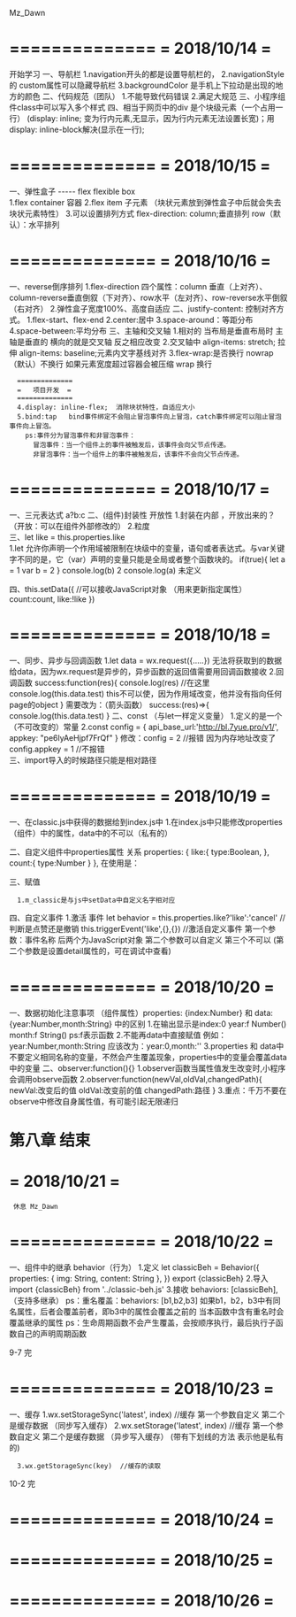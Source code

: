 Mz_Dawn

==============
= 2018/10/14 =
============== 

  开始学习
  一、导航栏
      1.navigation开头的都是设置导航栏的，
      2.navigationStyle 的 custom属性可以隐藏导航栏
      3.backgroundColor 是手机上下拉动是出现的地方的颜色
  二、代码规范（团队）
      1.不能导致代码错误
      2.满足大规范
  三、小程序组件class中可以写入多个样式
  四、<view>相当于网页中的div  是个块级元素（一个占用一行）  (display: inline; 变为行内元素,无显示，因为行内元素无法设置长宽)；用display: inline-block解决(显示在一行);


==============
= 2018/10/15 =
============== 

  一、弹性盒子 -----  flex flexible box  
      1.flex container  容器 
     2.flex item  子元素
      （块状元素放到弹性盒子中后就会失去块状元素特性）
      3.可以设置排列方式  flex-direction: column;垂直排列      row（默认）：水平排列
    
==============
= 2018/10/16 =
============== 
  一、reverse倒序排列
      1.flex-direction  四个属性：column 垂直（上对齐）、column-reverse垂直倒叙（下对齐）、row水平（左对齐）、row-reverse水平倒叙（右对齐）
      2.弹性盒子宽度100%、高度自适应
  二、justify-content: 控制对齐方式。
      1.flex-start、flex-end
     2.center:居中
      3.space-around：等距分布
     4.space-between:平均分布
  三、主轴和交叉轴
     1.相对的 当布局是垂直布局时  主轴是垂直的  横向的就是交叉轴   反之相应改变
      2.交叉轴中
        align-items: stretch; 拉伸
        align-items: baseline;元素内文字基线对齐
      3.flex-wrap:是否换行
        nowrap （默认）不换行  如果元素宽度超过容器会被压缩
        wrap 换行

      ==============
      =   项目开发  =
      ============== 
      4.display: inline-flex;  消除块状特性，自适应大小
      5.bind:tap   bind事件绑定不会阻止冒泡事件向上冒泡，catch事件绑定可以阻止冒泡事件向上冒泡。
        ps:事件分为冒泡事件和非冒泡事件：
          冒泡事件：当一个组件上的事件被触发后，该事件会向父节点传递。
          非冒泡事件：当一个组件上的事件被触发后，该事件不会向父节点传递。
    
==============
= 2018/10/17 =
============== 
  一、三元表达式  a?b:c
  二、(组件)封装性   开放性
      1.封装在内部 ，开放出来的？（开放：可以在组件外部修改的）
      2.粒度   
  三、let like = this.properties.like  
      1.let  允许你声明一个作用域被限制在块级中的变量，语句或者表达式。与var关键字不同的是，它（var）声明的变量只能是全局或者整个函数块的。
        if(true){
          let a = 1
          var b = 2
        }
        console.log(b)  2
        console.log(a)  未定义
        
  四、this.setData({  //可以接收JavaScript对象  （用来更新指定属性）
        count:count,
        like:!like
      })
  

==============
= 2018/10/18 =
============== 
  一、同步、异步与回调函数
      1.let data = wx.request({.....})  无法将获取到的数据给data，因为wx.request是异步的，异步函数的返回值需要用回调函数接收
      2.回调函数
        success:function(res){
          console.log(res)    //在这里console.log(this.data.test)   this不可以使，因为作用域改变，他并没有指向任何page的object
         }
        需要改为：（箭头函数）
        success:(res)=>{
          console.log(this.data.test)
        }
  二、const （与let一样定义变量）
      1.定义的是一个（不可改变的）常量
      2.const config = {
        api_base_url:'http://bl.7yue.pro/v1/',
        appkey: "pe6lyAeHjpf7FrQf"
      }
      修改：config = 2  //报错    因为内存地址改变了
           config.appkey = 1 //不报错   
  三、import导入的时候路径只能是相对路径

==============
= 2018/10/19 =
============== 
  一、在classic.js中获得的数据给到index.js中
      1.在index.js中只能修改properties（组件）中的属性，data中的不可以（私有的）

  二、自定义组件中properties属性 关系
      properties: {
        like:{
          type:Boolean,
        },
        count:{
        type:Number
        }
      },
     在使用是：<m-like like="{{}}" count="{{}}" />

  三、赋值<m-like like="{{m_classic.like_status}}" count="{{m_classic.fav_nums}}" />

      1.m_classic是与js中setData中自定义名字相对应
  四、自定义事件
      1.激活   事件
        let behavior = this.properties.like?'like':'cancel'     //判断是点赞还是撤销
        this.triggerEvent('like',{},{})     //激活自定义事件   第一个参数：事件名称   后两个为JavaScript对象  第二个参数可以自定义  第三个不可以
        (第二个参数是设置detail属性的，可在调试中查看)
  
==============
= 2018/10/20 =
============== 
  一、数据初始化注意事项
      （组件属性）properties: {index:Number}  和 data: {year:Number,month:String} 中的区别
      1.在输出显示是index:0    year:f Number()  month:f String()     ps:f表示函数
      2.不能再data中直接赋值 例如：year:Number,month:String  应该改为：year:0,month:''
      3.properties 和 data中不要定义相同名称的变量，不然会产生覆盖现象，properties中的变量会覆盖data中的变量
  二、observer:function(){}
     1.observer函数当属性值发生改变时,小程序会调用observe函数
     2.observer:function(newVal,oldVal,changedPath){
       newVal:改变后的值
       oldVal:改变前的值
       changedPath:路径
     }
     3.重点：千万不要在observe中修改自身属性值，有可能引起无限递归


第八章 结束
==============
= 2018/10/21 =
============== 

     休息 Mz_Dawn

==============
= 2018/10/22 =
============== 
  一、组件中的继承  behavior（行为）
      1.定义
        let classicBeh = Behavior({
          properties: {
            img: String,
            content: String
          },
        })
        export {classicBeh}
      2.导入
        import {classicBeh} from '../classic-beh.js'
      3.接收
         behaviors: [classicBeh],（支持多继承）
         ps：重名覆盖：behaviors: [b1,b2,b3] 如果b1，b2，b3中有同名属性，后者会覆盖前者，即b3中的属性会覆盖之前的
            当本函数中含有重名时会覆盖继承的属性
         ps：生命周期函数不会产生覆盖，会按顺序执行，最后执行子函数自己的声明周期函数

  9-7 完


==============
= 2018/10/23 =
============== 
  一、缓存
      1.wx.setStorageSync('latest', index)  //缓存  第一个参数自定义   第二个是缓存数据 （同步写入缓存）
      2.wx.setStorage('latest', index)  //缓存  第一个参数自定义   第二个是缓存数据 （异步写入缓存）
        (带有下划线的方法 表示他是私有的)

      3.wx.getStorageSync(key)  //缓存的读取

  10-2 完

==============
= 2018/10/24 =
============== 



==============
= 2018/10/25 =
============== 



==============
= 2018/10/26 =
============== 